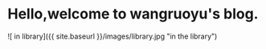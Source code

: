 # Hello,welcome to wangruoyu's blog.
![ in library]({{ site.baseurl }}/images/library.jpg "in the library")
